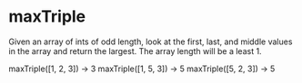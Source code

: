 # maxTriple 

Given an array of ints of odd length, look at the first, last, and middle values in the array and return the largest. The array length will be a least 1.


maxTriple([1, 2, 3]) → 3
maxTriple([1, 5, 3]) → 5
maxTriple([5, 2, 3]) → 5